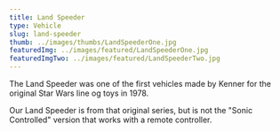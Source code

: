 ```yaml
---
title: Land Speeder
type: Vehicle
slug: land-speeder
thumb: ../images/thumbs/LandSpeederOne.jpg
featuredImg: ../images/featured/LandSpeederOne.jpg
featuredImgTwo: ../images/featured/LandSpeederTwo.jpg
---
```


The Land Speeder was one of the first vehicles made by Kenner for the original Star Wars line og toys in 1978.  

Our Land Speeder is from that original series, but is not the "Sonic Controlled" version that works with a remote controller.
